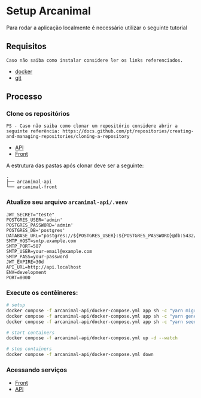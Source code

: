 # Setup Arcanimal
Para rodar a aplicação localmente é necessário utilizar o seguinte tutorial


## Requisitos
    Caso não saiba como instalar considere ler os links referenciados.

-   [docker](https://docs.docker.com/engine/install/)
-   [git](https://git-scm.com/downloads)

## Processo

### Clone os repositórios
    PS - Caso não saiba como clonar um repositório considere abrir a seguinte referência: https://docs.github.com/pt/repositories/creating-and-managing-repositories/cloning-a-repository

  - [API](https://github.com/Arcanimal/arcanimal-api)
  - [Front](https://github.com/Arcanimal/arcanimal-api)

A estrutura das pastas após clonar deve ser a seguinte:

```
.
├── arcanimal-api
└── arcanimal-front
```

### Atualize seu arquivo `arcanimal-api/.venv`
```
JWT_SECRET="teste"
POSTGRES_USER='admin'
POSTGRES_PASSWORD='admin'
POSTGRES_DB='postgres'
DATABASE_URL="postgres://${POSTGRES_USER}:${POSTGRES_PASSWORD}@db:5432/${POSTGRES_DB}"
SMTP_HOST=smtp.example.com
SMTP_PORT=587
SMTP_USER=your-email@example.com
SMTP_PASS=your-password
JWT_EXPIRE=30d
API_URL=http://api.localhost
ENV=development
PORT=8000
```

### Execute os contêineres:

```bash
# setup
docker compose -f arcanimal-api/docker-compose.yml app sh -c "yarn migrate"
docker compose -f arcanimal-api/docker-compose.yml app sh -c "yarn generate"
docker compose -f arcanimal-api/docker-compose.yml app sh -c "yarn seed"

# start containers
docker compose -f arcanimal-api/docker-compose.yml up -d --watch

# stop containers
docker compose -f arcanimal-api/docker-compose.yml down
```

### Acessando serviços
-   [Front](http://front.localhost)
- [API](http://api.localhost/api)